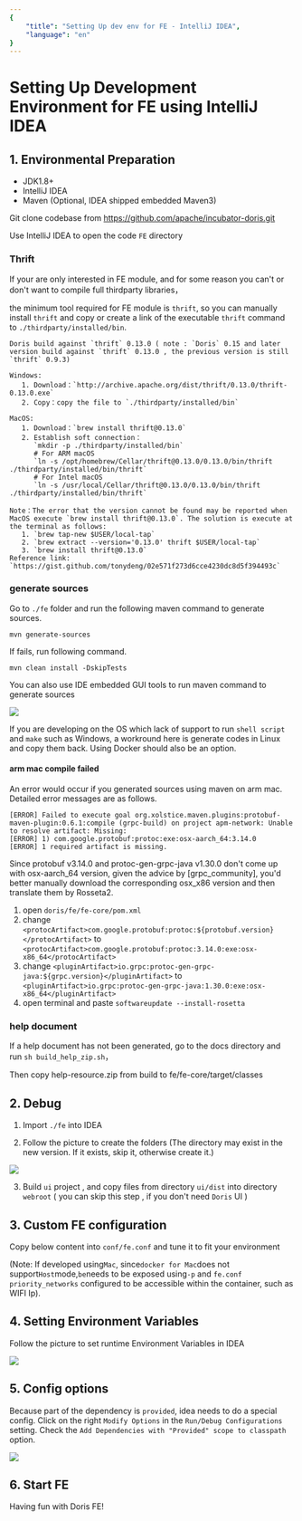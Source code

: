 ```yaml
---
{
    "title": "Setting Up dev env for FE - IntelliJ IDEA",
    "language": "en"
}
---
```


<!-- 
Licensed to the Apache Software Foundation (ASF) under one
or more contributor license agreements.  See the NOTICE file
distributed with this work for additional information
regarding copyright ownership.  The ASF licenses this file
to you under the Apache License, Version 2.0 (the
"License"); you may not use this file except in compliance
with the License.  You may obtain a copy of the License at

  http://www.apache.org/licenses/LICENSE-2.0

Unless required by applicable law or agreed to in writing,
software distributed under the License is distributed on an
"AS IS" BASIS, WITHOUT WARRANTIES OR CONDITIONS OF ANY
KIND, either express or implied.  See the License for the
specific language governing permissions and limitations
under the License.
-->

# Setting Up Development Environment for FE using IntelliJ IDEA

## 1. Environmental Preparation

* JDK1.8+
* IntelliJ IDEA
* Maven (Optional, IDEA shipped embedded Maven3)

Git clone codebase from https://github.com/apache/incubator-doris.git

Use IntelliJ IDEA to open the code `FE` directory

### Thrift

If your are only interested in FE module, and for some reason you can't or don't want to compile full thirdparty libraries，

the minimum tool required for FE module is `thrift`, so you can manually install `thrift` and copy or create a link of the executable `thrift` command to `./thirdparty/installed/bin`.

```
Doris build against `thrift` 0.13.0 ( note : `Doris` 0.15 and later version build against `thrift` 0.13.0 , the previous version is still `thrift` 0.9.3)   

Windows: 
   1. Download：`http://archive.apache.org/dist/thrift/0.13.0/thrift-0.13.0.exe`
   2. Copy：copy the file to `./thirdparty/installed/bin`
   
MacOS: 
   1. Download：`brew install thrift@0.13.0`
   2. Establish soft connection： 
      `mkdir -p ./thirdparty/installed/bin`
      # For ARM macOS
      `ln -s /opt/homebrew/Cellar/thrift@0.13.0/0.13.0/bin/thrift ./thirdparty/installed/bin/thrift`
      # For Intel macOS
      `ln -s /usr/local/Cellar/thrift@0.13.0/0.13.0/bin/thrift ./thirdparty/installed/bin/thrift`
   
Note：The error that the version cannot be found may be reported when MacOS execute `brew install thrift@0.13.0`. The solution is execute at the terminal as follows:
   1. `brew tap-new $USER/local-tap`
   2. `brew extract --version='0.13.0' thrift $USER/local-tap`
   3. `brew install thrift@0.13.0`
Reference link: `https://gist.github.com/tonydeng/02e571f273d6cce4230dc8d5f394493c`
```

### generate sources

Go to `./fe` folder and run the following maven command to generate sources.

```
mvn generate-sources
```

If fails, run following command.

```
mvn clean install -DskipTests
```

You can also use IDE embedded GUI tools to run maven command to generate sources

![](/images/gen_code.png)

If you are developing on the OS which lack of support to run `shell script` and `make` such as Windows, a workround here 
is generate codes in Linux and copy them back. Using Docker should also be an option.

#### arm mac compile failed

An error would occur if you generated sources using maven on arm mac. Detailed error messages are as follows.

```
[ERROR] Failed to execute goal org.xolstice.maven.plugins:protobuf-maven-plugin:0.6.1:compile (grpc-build) on project apm-network: Unable to resolve artifact: Missing:
[ERROR] 1) com.google.protobuf:protoc:exe:osx-aarch_64:3.14.0
[ERROR] 1 required artifact is missing.
```

Since protobuf v3.14.0 and protoc-gen-grpc-java v1.30.0 don't come up with osx-aarch_64 version, given the advice by [grpc_community], you'd better manually download the corresponding osx_x86 version and then translate them by Rosseta2.

1. open `doris/fe/fe-core/pom.xml`
2. change `<protocArtifact>com.google.protobuf:protoc:${protobuf.version}</protocArtifact>` to `<protocArtifact>com.google.protobuf:protoc:3.14.0:exe:osx-x86_64</protocArtifact>`
3. change `<pluginArtifact>io.grpc:protoc-gen-grpc-java:${grpc.version}</pluginArtifact>` to `<pluginArtifact>io.grpc:protoc-gen-grpc-java:1.30.0:exe:osx-x86_64</pluginArtifact>`
4. open terminal and paste `softwareupdate --install-rosetta`

### help document

If a help document has not been generated, go to the docs directory and run `sh build_help_zip.sh`，
   
Then copy help-resource.zip from build to fe/fe-core/target/classes

## 2. Debug

1. Import `./fe` into IDEA

2. Follow the picture to create the folders (The directory may exist in the new version. If it exists, skip it, otherwise create it.)

![](/images/DEBUG4.png)

3. Build `ui` project , and copy files from directory `ui/dist` into directory `webroot` ( you can skip this step , if you don't need `Doris` UI )

## 3. Custom FE configuration

Copy below content into `conf/fe.conf` and tune it to fit your environment

(Note: If developed using`Mac`, since`docker for Mac`does not support`Host`mode,`be`needs to be exposed using`-p` and `fe.conf` `priority_networks` configured to be accessible within the container, such as WIFI Ip).

## 4. Setting Environment Variables

Follow the picture to set runtime Environment Variables in IDEA

![](/images/DEBUG5.png)

## 5. Config options

Because part of the dependency is `provided`, idea needs to do a special config. Click on the right `Modify Options` in the `Run/Debug Configurations` setting. Check the `Add Dependencies with "Provided" scope to classpath` option.

![](/images/idea_options.png)

## 6. Start FE

Having fun with Doris FE!
